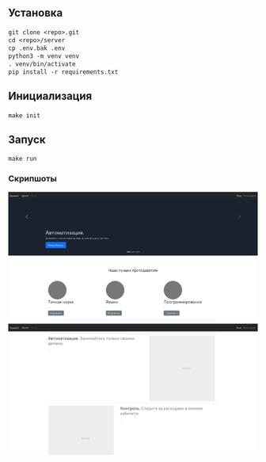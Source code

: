 ## Установка
```
git clone <repo>.git
cd <repo>/server
cp .env.bak .env
python3 -m venv venv
. venv/bin/activate
pip install -r requirements.txt
```

## Инициализация
```
make init
```

## Запуск 
```
make run
```
### Скрипшоты
![alt text](screenshots/screen1.png)
![alt text](screenshots/screen2.png)